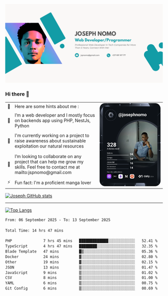 ![Banner of my profile!](/Joseph_NOMO_NEW.png "Banner")

### Hi there 👋

<!--- | --  | 👋  | Here are some hints about me :                                                                                                 | <td rowspan=6><img src="/devcard.svg" width="400" alt="Joseph NOMO's Dev Card"/></td> |
| --- | --- | ------------------------------------------------------------------------------------------------------------------------------ | ------------------------------------------------------------------------------------- |
| --  | 🔭  | I’m a web developer and I mostly focus on backends app using PHP, NestJs, Python                                               |
| --  | 🦁  | I'm currently working on a project to raise awareness about sustainable exploitation our natural resources                     |
| --  | 👯  | I’m looking to collaborate on any project that can help me grow my skills. Feel free to contact me at mailto:jspnomo@gmail.com |
| --  | ⚡  | Fun fact: I'm a proficient manga lover                                                                                         |
--->

<table>
    <tr>
        <td width="1%">👋</td>
        <td width="55%">Here are some hints about me :</td>
        <td rowspan=6 width="44%"><img src="/devcard.svg" width="400" alt="Joseph NOMO's Dev Card"/></td>
    </tr>
    <tr>
        <td>🔭</td>
        <td>I’m a web developer and I mostly focus on backends app using PHP, NestJs, Python</td>
    </tr>
    <tr>
        <td>🦁</td>
        <td>I'm currently working on a project to raise awareness about sustainable exploitation our natural resources</td>
    </tr>
    <tr>
        <td>👯</td>
        <td>I’m looking to collaborate on any project that can help me grow my skills. Feel free to contact me at mailto:jspnomo@gmail.com</td>
    </tr>
    <tr>
        <td>⚡</td>
        <td>Fun fact: I'm a proficient manga lover</td>
    </tr>

</table>

[![Joseph GitHub stats](https://github-readme-stats-seven-sigma-53.vercel.app/api?username=Jspascal)](https://github.com/Jspascal/github-readme-stats)

---

[![Top Langs](https://github-readme-stats-seven-sigma-53.vercel.app/api/top-langs/?username=Jspascal&layout=compact)](https://github.com/Jspascal/github-readme-stats)

<!--START_SECTION:waka-->

```txt
From: 06 September 2025 - To: 13 September 2025

Total Time: 14 hrs 47 mins

PHP              7 hrs 45 mins   █████████████░░░░░░░░░░░░   52.41 %
TypeScript       4 hrs 47 mins   ████████░░░░░░░░░░░░░░░░░   32.35 %
Blade Template   47 mins         █▒░░░░░░░░░░░░░░░░░░░░░░░   05.36 %
Docker           24 mins         ▓░░░░░░░░░░░░░░░░░░░░░░░░   02.80 %
Other            19 mins         ▓░░░░░░░░░░░░░░░░░░░░░░░░   02.15 %
JSON             13 mins         ▒░░░░░░░░░░░░░░░░░░░░░░░░   01.47 %
JavaScript       9 mins          ▒░░░░░░░░░░░░░░░░░░░░░░░░   01.02 %
CSV              8 mins          ▒░░░░░░░░░░░░░░░░░░░░░░░░   01.00 %
YAML             6 mins          ▒░░░░░░░░░░░░░░░░░░░░░░░░   00.75 %
Git Config       6 mins          ▒░░░░░░░░░░░░░░░░░░░░░░░░   00.69 %
```

<!--END_SECTION:waka-->
